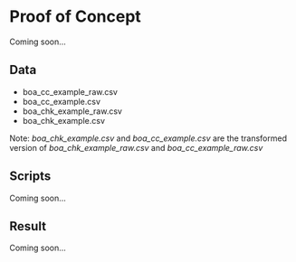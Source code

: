 # Proof of Concept
Coming soon...

## Data
<ul>
	<li>boa_cc_example_raw.csv</li>
	<li>boa_cc_example.csv</li>
	<li>boa_chk_example_raw.csv</li>
	<li>boa_chk_example.csv</li>
</ul>

Note: <i>boa_chk_example.csv</i> and <i>boa_cc_example.csv</i> are the transformed version of <i>boa_chk_example_raw.csv</i> and <i>boa_cc_example_raw.csv</i>


## Scripts
Coming soon...

## Result
Coming soon...